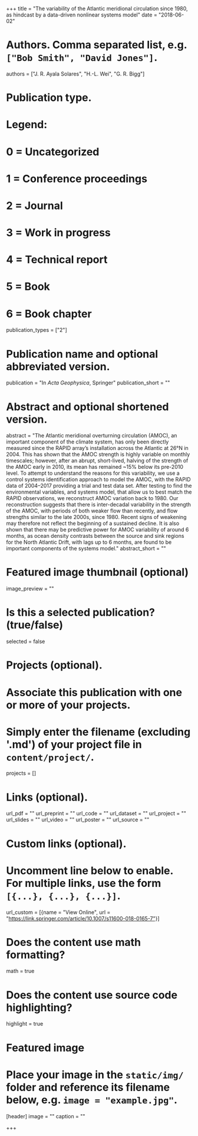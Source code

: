 +++
title = "The variability of the Atlantic meridional circulation since 1980, as hindcast by a data-driven nonlinear systems model"
date = "2018-06-02"

# Authors. Comma separated list, e.g. `["Bob Smith", "David Jones"]`.
authors = ["J. R. Ayala Solares", "H.-L. Wei", "G. R. Bigg"]
    
# Publication type.
# Legend:
# 0 = Uncategorized
# 1 = Conference proceedings
# 2 = Journal
# 3 = Work in progress
# 4 = Technical report
# 5 = Book
# 6 = Book chapter
publication_types = ["2"]

# Publication name and optional abbreviated version.
publication = "In *Acta Geophysica*, Springer"
publication_short = ""
    
# Abstract and optional shortened version.
abstract = "The Atlantic meridional overturning circulation (AMOC), an important component of the climate system, has only been directly measured since the RAPID array’s installation across the Atlantic at 26°N in 2004. This has shown that the AMOC strength is highly variable on monthly timescales; however, after an abrupt, short-lived, halving of the strength of the AMOC early in 2010, its mean has remained ~15% below its pre-2010 level. To attempt to understand the reasons for this variability, we use a control systems identification approach to model the AMOC, with the RAPID data of 2004–2017 providing a trial and test data set. After testing to find the environmental variables, and systems model, that allow us to best match the RAPID observations, we reconstruct AMOC variation back to 1980. Our reconstruction suggests that there is inter-decadal variability in the strength of the AMOC, with periods of both weaker flow than recently, and flow strengths similar to the late 2000s, since 1980. Recent signs of weakening may therefore not reflect the beginning of a sustained decline. It is also shown that there may be predictive power for AMOC variability of around 6 months, as ocean density contrasts between the source and sink regions for the North Atlantic Drift, with lags up to 6 months, are found to be important components of the systems model."
abstract_short = ""

# Featured image thumbnail (optional)
image_preview = ""

# Is this a selected publication? (true/false)
selected = false

# Projects (optional).
#   Associate this publication with one or more of your projects.
#   Simply enter the filename (excluding '.md') of your project file in `content/project/`.
projects = []

# Links (optional).
url_pdf = ""
url_preprint = ""
url_code = ""
url_dataset = ""
url_project = ""
url_slides = ""
url_video = ""
url_poster = ""
url_source = ""

# Custom links (optional).
#   Uncomment line below to enable. For multiple links, use the form `[{...}, {...}, {...}]`.
url_custom = [{name = "View Online", url = "https://link.springer.com/article/10.1007/s11600-018-0165-7"}]

# Does the content use math formatting?
math = true

# Does the content use source code highlighting?
highlight = true

# Featured image
# Place your image in the `static/img/` folder and reference its filename below, e.g. `image = "example.jpg"`.
[header]
image = ""
caption = ""

+++
    